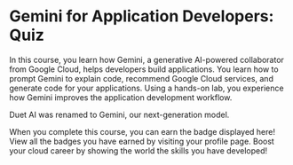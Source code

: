 # Gemini for Application Developers: Quiz

In this course, you learn how Gemini, a generative AI-powered collaborator from Google Cloud, helps developers build applications. You learn how to prompt Gemini to explain code, recommend Google Cloud services, and generate code for your applications. Using a hands-on lab, you experience how Gemini improves the application development workflow.

Duet AI was renamed to Gemini, our next-generation model.

When you complete this course, you can earn the badge displayed here! View all the badges you have earned by visiting your profile page. Boost your cloud career by showing the world the skills you have developed!